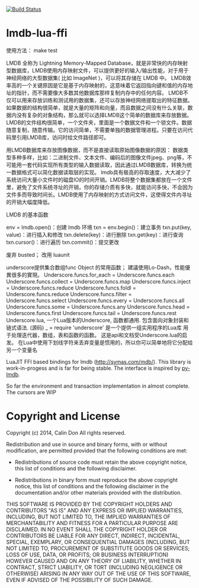 [![Build Status](https://travis-ci.org/calind/lmdb-lua-ffi.svg?branch=master)](https://travis-ci.org/calind/lmdb-lua-ffi)

lmdb-lua-ffi
============

使用方法： make test

LMDB 全称为 Lightning Memory-Mapped Database，就是非常快的内存映射型数据库，LMDB使用内存映射文件，可以提供更好的输入/输出性能，对于用于神经网络的大型数据集( 比如 ImageNet )，可以将其存储在 LMDB 中。
LMDB效率高的一个关键原因是它是基于内存映射的，这意味着它返回指向键和值的内存地址的指针，而不需要像大多数其他数据库那样复制内存中的任何内容。
LMDB不仅可以用来存放训练和测试用的数据集，还可以存放神经网络提取出的特征数据。如果数据的结构很简单，就是大量的矩阵和向量，而且数据之间没有什么关联，数据内没有复杂的对象结构，那么就可以选择LMDB这个简单的数据库来存放数据。
LMDB的文件结构很简单，一个文件夹，里面是一个数据文件和一个锁文件。数据随意复制，随意传输。它的访问简单，不需要单独的数据管理进程。只要在访问代码里引用LMDB库，访问时给文件路径即可。

用LMDB数据库来存放图像数据，而不是直接读取原始图像数据的原因：
数据类型多种多样，比如：二进制文件、文本文件、编码后的图像文件jpeg、png等，不可能用一套代码实现所有类型的输入数据读取，因此通过LMDB数据库，转换为统一数据格式可以简化数据读取层的实现。
lmdb具有极高的存取速度，大大减少了系统访问大量小文件时的磁盘IO的时间开销。LMDB将整个数据集都放在一个文件里，避免了文件系统寻址的开销，你的存储介质有多快，就能访问多快，不会因为文件多而导致时间长。LMDB使用了内存映射的方式访问文件，这使得文件内寻址的开销大幅度降低。

LMDB 的基本函数

env = lmdb.open()：创建 lmdb 环境
txn = env.begin()：建立事务
txn.put(key, value)：进行插入和修改
txn.delete(key)：进行删除
txn.get(key)：进行查询
txn.cursor()：进行遍历
txn.commit()：提交更改



废弃 busted； 改用 luaunit

underscore提供集合数组func Object 的常用函数； 建議使用Lo-Dash，性能優異很多的實現。
Underscore.funcs.for_each = Underscore.funcs.each
Underscore.funcs.collect = Underscore.funcs.map
Underscore.funcs.inject = Underscore.funcs.reduce
Underscore.funcs.foldl = Underscore.funcs.reduce
Underscore.funcs.filter = Underscore.funcs.select
Underscore.funcs.every = Underscore.funcs.all
Underscore.funcs.some = Underscore.funcs.any
Underscore.funcs.head = Underscore.funcs.first
Underscore.funcs.tail = Underscore.funcs.rest
Underscore.lua, 一个Lua版本的Underscore, 函数都通用. 包含面向对象封装和链式语法. (源码)
_ = require 'underscore' 是一个提供一组实用程序的Lua库   用于处理迭代器，数组，表和函数的函数。   这是api和文档受Underscore.lua的启发。   在Lua中使用下划线字符来丢弃变量是惯用的，所以你可以简单地将它分配给另一个变量名



LuaJIT FFI based bindings for lmdb (http://symas.com/mdb/). This library is work-in-progess and is far for being stable. The interface is inspired by [py-lmdb](http://lmdb.readthedocs.org/).

So far the environment and transaction implementation in almost complete. The cursors are WIP



Copyright and License
=====================

Copyright (c) 2014, Calin Don
All rights reserved.

Redistribution and use in source and binary forms, with or without
modification, are permitted provided that the following conditions are met:

* Redistributions of source code must retain the above copyright notice, this
  list of conditions and the following disclaimer.

* Redistributions in binary form must reproduce the above copyright notice,
  this list of conditions and the following disclaimer in the documentation
  and/or other materials provided with the distribution.

THIS SOFTWARE IS PROVIDED BY THE COPYRIGHT HOLDERS AND CONTRIBUTORS "AS IS"
AND ANY EXPRESS OR IMPLIED WARRANTIES, INCLUDING, BUT NOT LIMITED TO, THE
IMPLIED WARRANTIES OF MERCHANTABILITY AND FITNESS FOR A PARTICULAR PURPOSE ARE
DISCLAIMED. IN NO EVENT SHALL THE COPYRIGHT HOLDER OR CONTRIBUTORS BE LIABLE
FOR ANY DIRECT, INDIRECT, INCIDENTAL, SPECIAL, EXEMPLARY, OR CONSEQUENTIAL
DAMAGES (INCLUDING, BUT NOT LIMITED TO, PROCUREMENT OF SUBSTITUTE GOODS OR
SERVICES; LOSS OF USE, DATA, OR PROFITS; OR BUSINESS INTERRUPTION) HOWEVER
CAUSED AND ON ANY THEORY OF LIABILITY, WHETHER IN CONTRACT, STRICT LIABILITY,
OR TORT (INCLUDING NEGLIGENCE OR OTHERWISE) ARISING IN ANY WAY OUT OF THE USE
OF THIS SOFTWARE, EVEN IF ADVISED OF THE POSSIBILITY OF SUCH DAMAGE.
